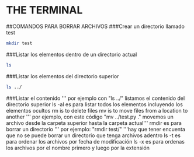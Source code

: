 # THE TERMINAL
##COMANDOS PARA BORRAR ARCHIVOS
###Crear un directorio llamado test
```bash
mkdir test
```
###Listar los elementos dentro de un directorio actual
```bash
ls
```
###Listar los elementos del directorio superior
```bash
ls ../
```
###Listar el contenido
''' por ejemplo con "ls ../" listamos el contenido del directorio superior
ls -al es para listar todos los elementos incluyendo los elementos ocultos
rm is to delete files
mv is to move files from a location to another
''' por ejemplo, con este código "mv ../test.py ." movemos un archivo desde la carpeta superior hasta la carpeta actual'''
rmdir es para borrar un directorio
''' por ejemplo: "rmdir test/"
'''hay que tener encuenta que no se puede borrar un directorio que tenga archivos adentro
ls -t es para ordenar los archivos por fecha de modificación
ls -x es para ordenas los archivos por el nombre primero y luego por la extensión
